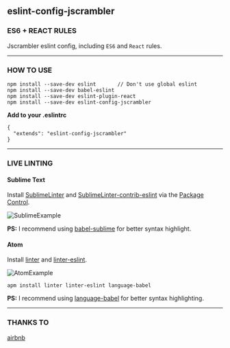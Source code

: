 ## eslint-config-jscrambler
### ES6 + REACT RULES

Jscrambler eslint config, including `ES6` and `React` rules.

---

### HOW TO USE
```
npm install --save-dev eslint 		// Don't use global eslint
npm install --save-dev babel-eslint
npm install --save-dev eslint-plugin-react
npm install --save-dev eslint-config-jscrambler
```

**Add to your .eslintrc**
```
{
  "extends": "eslint-config-jscrambler"
}
```

---

### LIVE LINTING
#### Sublime Text
Install [SublimeLinter](http://www.sublimelinter.com/en/latest/) and [SublimeLinter-contrib-eslint](https://packagecontrol.io/packages/SublimeLinter-contrib-eslint) via the [Package Control](https://packagecontrol.io/).


![SublimeExample](http://i.imgur.com/TvfYDhN.png)

**PS:** I recommend using [babel-sublime](https://github.com/babel/babel-sublime) for better syntax highlight.

#### Atom
Install [linter](https://atom.io/packages/linter) and [linter-eslint](https://atom.io/packages/linter-eslint).


![AtomExample](http://i.imgur.com/klXpiJW.png)

```
apm install linter linter-eslint language-babel
```

**PS:** I recommend using [language-babel](https://atom.io/packages/language-babel) for better syntax highlighting.

---

### THANKS TO
[airbnb](https://github.com/airbnb/javascript)
